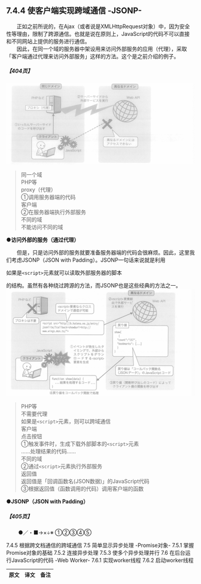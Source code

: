 ## 7.4.4 使客户端实现跨域通信 -JSONP-
&emsp;&emsp;正如之前所说的，在Ajax（或者说是XMLHttpRequest对象）中，因为安全性等理由，限制了跨源通信。也就是说在原则上，JavaScript的代码不可以直接和不同网站上提供的服务进行通信。<br>
&emsp;&emsp;因此，在同一个域的服务器中架设用来访问外部服务的应用（代理），采取「客户端通过代理来访问外部服务」这样的方法。这个是之前介绍的例子。
##### 【404页】
![image](../../images/c7/スクリーンショット&#32;2019-04-16&#32;午前10.40.05.png)
> 同一个域  
> PHP等  
> proxy（代理）  
> ①调用服务器端的代码  
> 客户端  
> ②在服务器端执行外部服务  
> 不同的域  
> 不能访问不同的域

**●访问外部的服务（通过代理）**

&emsp;&emsp;但是，只是访问外部的服务就要准备服务器端的代码会很麻烦。因此，这里我们考虑JSONP（JSON with Padding）。JSONP一句话来说就是利用

如果是`<script>`元素就可以读取外部服务器的脚本

的结构。虽然有各种绕过跨源的方法，而JSONP也是这些经典的方法之一。
![image](../../images/c7/スクリーンショット&#32;2019-04-16&#32;午前10.48.52.png)
> PHP等  
> 不需要代理  
> 如果是`<script>`元素，则可以跨域通信  
> 客户端  
> 点击按钮  
> ①触发事件时，生成下载外部脚本的`<script>`元素  
> ……处理结果的代码……  
> 不同的域  
> ②通过`<script>`元素执行外部服务  
> 返回值  
> 返回值是「回调函数名(JSON数据)」的JavaScript代码  
> ③根据返回值（函数调用的代码）调用客户端的函数

**●JSONP（JSON with Padding）**
##### 【405页】

&emsp;&emsp;
●／・■→×÷※
①②③④⑤

7.4.5 根据跨文档通信的跨域通信
7.5 简单显示异步处理 -Promise对象-
7.5.1 掌握Promise对象的基础
7.5.2 连接异步处理
7.5.3 使多个异步处理并行
7.6 在后台运行JavaScript的代码 -Web Worker-
7.6.1 实现worker线程
7.6.2 启动worker线程

原文|译文|备注
:--|:--|:--